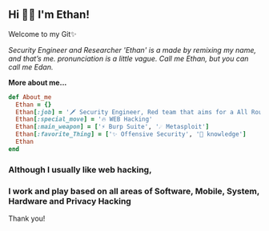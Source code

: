 ## Hi 👋🏼 I'm Ethan!

Welcome to my Git✨

*Security Engineer and Researcher*
*'Ethan' is a made by remixing my name, and that’s me. pronunciation is a little vague. Call me Ethan, but you can call me Edan.*



**More about me...**

```ruby
def About_me
  Ethan = {}
  Ethan[:job] = '🗡 Security Engineer, Red team that aims for a All Rounder'
  Ethan[:special_move] = '🔥 WEB Hacking'
  Ethan[:main_weapon] = ['⚡ Burp Suite', '☄️ Metasploit']
  Ethan[:favorite_Thing] = ['✨ Offensive Security', '🌱 knowledge']
  Ethan
end
```


### Although I usually like web hacking, 
### I work and play based on all areas of Software, Mobile, System, Hardware and Privacy Hacking

Thank you!
